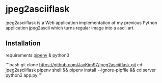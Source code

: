# jpeg2asciiflask

jpeg2asciiflask is a Web application implementation of my previous Python application jpeg2ascii which turns regular image into a ascii art.

## Installation

requirements [pipenv](https://pypi.org/project/pipenv/) & python3

'''bash
git clone https://github.com/JayKim97/jpeg2asciiflask.git
cd jpeg2asciiflask
pipenv shell && pipenv install --ignore-pipfile && cd server
python3 app.py
'''
